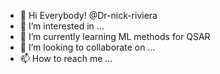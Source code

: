 - 👋 Hi Everybody! @Dr-nick-riviera
- 👀 I’m interested in ...
- 🌱 I’m currently learning ML methods for QSAR
- 💞️ I’m looking to collaborate on ...
- 📫 How to reach me ...

<!---
Dr-nick-riviera/Dr-nick-riviera is a ✨ special ✨ repository because its `README.md` (this file) appears on your GitHub profile.
You can click the Preview link to take a look at your changes.
--->
